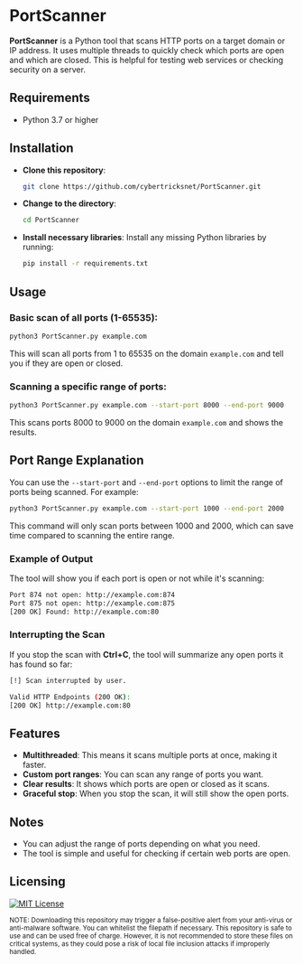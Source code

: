 
# PortScanner

**PortScanner** is a Python tool that scans HTTP ports on a target domain or IP address. It uses multiple threads to quickly check which ports are open and which are closed. This is helpful for testing web services or checking security on a server.

## Requirements
- Python 3.7 or higher

## Installation

- **Clone this repository**:
   ```bash
   git clone https://github.com/cybertricksnet/PortScanner.git
   ```

- **Change to the directory**:
   ```bash
   cd PortScanner
   ```

- **Install necessary libraries**:
   Install any missing Python libraries by running:
   ```bash
   pip install -r requirements.txt
   ```

## Usage

### **Basic scan of all ports (1-65535)**:
```bash
python3 PortScanner.py example.com
```
This will scan all ports from 1 to 65535 on the domain `example.com` and tell you if they are open or closed.

### **Scanning a specific range of ports**:
```bash
python3 PortScanner.py example.com --start-port 8000 --end-port 9000
```
This scans ports 8000 to 9000 on the domain `example.com` and shows the results.

## Port Range Explanation

You can use the `--start-port` and `--end-port` options to limit the range of ports being scanned. For example:
   ```bash
   python3 PortScanner.py example.com --start-port 1000 --end-port 2000
   ```

This command will only scan ports between 1000 and 2000, which can save time compared to scanning the entire range.

### Example of Output

The tool will show you if each port is open or not while it's scanning:
```bash
Port 874 not open: http://example.com:874
Port 875 not open: http://example.com:875
[200 OK] Found: http://example.com:80
```

### Interrupting the Scan

If you stop the scan with **Ctrl+C**, the tool will summarize any open ports it has found so far:
```bash
[!] Scan interrupted by user.

Valid HTTP Endpoints (200 OK):
[200 OK] http://example.com:80
```

## Features

- **Multithreaded**: This means it scans multiple ports at once, making it faster.
- **Custom port ranges**: You can scan any range of ports you want.
- **Clear results**: It shows which ports are open or closed as it scans.
- **Graceful stop**: When you stop the scan, it will still show the open ports.

## Notes

- You can adjust the range of ports depending on what you need.
- The tool is simple and useful for checking if certain web ports are open.

## Licensing

[![MIT License](https://img.shields.io/badge/license-MIT_License-blue)](https://opensource.org/licenses/MIT)

<sup>NOTE: Downloading this repository may trigger a false-positive alert from your anti-virus or anti-malware software. You can whitelist the filepath if necessary. This repository is safe to use and can be used free of charge. However, it is not recommended to store these files on critical systems, as they could pose a risk of local file inclusion attacks if improperly handled.</sup>
